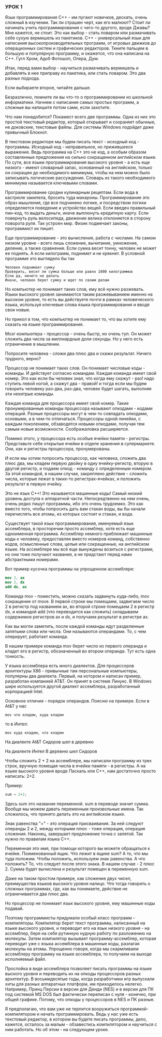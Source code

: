### УРОК 1


   Язык программирования С++ - им пугают новичков, дескать, очень сложный в изучении. Так ли страшен черт, как его малюют? Стоит ли начинать учить программирования с чего-то другого, вроде Джавы? Мне кажется, не стоит. Это как выбор - стать поваром или размачивать себе сухую вермишель из пакетиков. C++ - универсальный язык для написания высокопроизводительных программ, от игровых движков до операционных систем и графических редакторов. Ткните пальцем в большую и популярную программу, и окажется, что она написана на С++. Гугл Хром, Адоб Фотошоп, Опера, Дум.

   Итак, перед вами выбор - научиться размачивать вермишель и добавлять в нее приправу из пакетика, или стать поваром. Это два разных подхода.

   Если выбираете второе, читайте дальше.

   Безразлично, помните ли вы что-то о программировании из школьной информатики. Начнем с написания самых простых программ, а сложные вы напишите потом сами, если захотите.

   Что нам понадобится? Покамест всего две программы. Одна из них это простой текстовый редактор, который открывает и сохраняет обычные, не доковские, текстовые файлы. Для системы Windows подойдет даже привычный Блокнот.

   В текстовом редакторе мы будем писать текст - исходный код - программы. Исходный код - неправильное, но прижившееся выражение. Ведь программа на С++ это не код, а особым образом составленные предложения на сильно сокращенном английском языке. По сути, все языки программирования высокого уровня - а есть еще низкого - имеют словарный запас, основанный на английском, только он сокращен до необходимого минимума, чтобы на нем можно было записывать логические рассуждения. Словарь из такого необходимого минимума называется ключевыми словами.

   Программирование сродни кулинарным рецептам. Если вода в кастрюле закипела, бросить туда макароны. Программирование это образ мышления, где все подчинено логике, и посредством логики определяется поведение и устройство вещей. Если введен правильный пин-код, то выдать деньги, иначе выплюнуть кредитную карту. Если повернуть руль велосипеда, движение велика отклоняется в сторону поворота руля. Так устроен мир. Физик подмечает законы, программист их пишет.

   Еще программирование - это вычисления, работа с числами. На самом низком уровне - всего лишь сложение, вычитание, умножение, деление, а также сравнение. Если сумка весит тонну, человек не может ее поднять. А если килограмм, поднимет и не крякнет. В условной программе это выглядело бы так

```
Человек поднимает сумку
Проверить, весит ли сумка больше или равно 1000 килограммов
Если да, ничего не делать
Иначе, человек берет сумку и идет по своим делам
```

   Но компьютер не понимает таких слов, ему всё нужно разжевать. Языки высокого уровня занимаются таким разжевыванием именно на высоком уровне, то есть вы действуете почти в рамках человеческого языка, используя ключевые слова языка программирования и вводя свои новые.

   Но прикол в том, что компьютер не понимает то, что вы хотите ему сказать на языке программирования.

   Мозг компьютера - процессор - очень быстр, но очень туп. Он может сложить два числа за миллиардные доли секунды. Но у него есть ограничение в мышлении.

   Попросите человека - сложи два плюс два и скажи результат. Ничего трудного, верно?

   Процессор не понимает таких слов. Он понимает числовые коды - команды. И действует согласно командам. Каждая команда имеет свой номер. Это как если бы человек знал, что когда ему скажут - раз! надо ступить левой ногой, а скажут два - правой! и тогда если мы будем говорить человеку раз-два, раз-два, человек будет шагать, выполняя эти нехитрые команды.

   Каждая команда для процессора имеет свой номер. Такие пронумерованные команды процессора называют опкодами - кодами операций. Разные процессоры могут в чем-то совпадать опкодами, основыми, а в чем-то отличаться. Процессоры одной линейки, с каждым поколением, обзаводятся новыми опкодами, получая тем самым новые возможности. Соображаловка расширяется.

   Помимо этого, у процессора есть особые ячейки памяти - регистры. Представьте себе открытые ячейки в отделе хранения в супермаркете. Они, как и регистры процессора, пронумерованы.

   И если мы хотим попросить процессор, как человека, сложить два плюс два, мы кладем первую двойку в одну ячейку-регистр, вторую в другой регистр, и подаем опкод - команду с определенным номером. За этой командой, в нашем случае, закреплено действие - сложить числа, которые лежат в таких-то регистрах-ячейках, и положить результат в первую ячейку.

   Это не язык С++! Это называется машинные коды! Самый низкий уровень доступа к аппаратной части. Непосредтвенно на нем очень, очень редко пишут программы, ибо это очень трудоемко. Это как вместо того, чтобы попросить дать вам стакан воды, вы бы начали перечислять все атомы, из которых состоит и стакан, и вода.

   Существует такой язык программирования, именуемый язык ассемблера, в просторечии просто ассемблер, хотя есть еще одноименная программа. Ассемблер немного приближает машинные коды к человеку, предоставляя вместо номеров команд, собственно кодов, осмысленные слова, целые или сокращенные, на английском языке. На ассемблере мы всё еще вынуждены возиться с регистрами, но они тоже получают названия, а не предстают перед нами абстрактными номерами.

  Вот пример кусочка программы на упрощенном ассемблере:

```nasm
mov 2, ax 
mov 2, dx
add dx, ax 
```

   Команда mov - поместить, можно сказать задвинуть куда-либо, mov сокращение от move. В первой строке мы помещаем, задвигаем число 2 в регистр под названием ax, во второй строке помещаем 2 в регистр dx, и командой add (что переводится как сложить) складываем содержимое регистров ax и dx, и получаем результат в регистре ax.

   Как вы могли заметить, после каждой команды идут разделенные запятыми слова или числа. Они называются операндами. То, с чем оперирует, работает команда. 

   В нашем примере команда mov берет число из первого операнда и кладет его в регистр, обозначенный во втором операнде. Тут есть одна тонкость. 

   У языка ассемблера есть много диалектов. Для процессоров архитектуры X86 - привычные там персональные компьютеры, популярны два диалекта. Первый, на котором и написан пример, разработан компанией AT&T. Он принят в системе Линукс. В Windows шире используется другой диалект ассемблера, разработанный корпорацией Intel.

   Основное отличие - порядок операндов. Поясню на примере. Если в At&T у нас 

```gas
mov что кладем, куда кладем
```

то в Интел:

```gas
mov куда кладем, что кладем
```

На диалекте At&T Сидоров шел в деревню

На диалекте Интел В деревню шел Сидоров

  Чтобы сложить 2 + 2 на ассемблере, мы написали программу из трех строк, вручную помещая числа в ячейки памяти - в регистры. А на языке высокого уровня вроде Паскаль или С++, нам достаточно просто написать: 2+2.

Пример:

```c++
sum = 2+2;
```

Здесь sum это название переменной. sum в переводе значит сумма. Вообще мы можем давать переменным произвольные имена. Так  сложилось, что принято делать это на английском языке.

   Знак равенства "=" - это операция присваивания. За ней следуют операнды 2 и 2, между которыми плюс - тоже операция, операция сложения. Наконец, завершает предложение точка с запятой. Так нужно по правилам языка С++.

   Переменная это имя, при помощи которого вы можете обращаться к ячейке. Поименованный ящик. Что лежит в ящике sum? А то, что мы туда положим. Чтобы положить, используем знак равенства. А что положить? То, что следует после этого знака. В нашем случае - 2 плюс 2. Сумма будет вычислена и результат помещен в переменную sum.

   Даже на таком простом примере, как сложение двух чисел, преимущества языков высокого уровня налицо. Что тогда говорить о сложных программах, где, как вы понимаете, действие не ограничивается два плюс два.

   Но процессор не понимает язык высокого уровня, ему машинные коды подавай.

   Поэтому программисты придумали особый класс программ - компиляторы. Компилятор берет текст программы, написанный на языке высокого уровня, и переводит его на язык низкого уровня - на ассемблер, беря на себя рутинную нудную работу по разложению на молекулы. Затем компилятор вызывает программу-ассемблер, которая переводит уже с языка ассемблера в машинные коды, разлагая молекулы на атомы. Упрощенно говоря, когда мы скармливаем ассемблеру программу на языке ассемблера, то получаем на выходе исполняемый файл.

   Прослойка в виде ассемблера позволяет писать программы на языке выского уровня и переводить их на опкоды процессоров разных архитектур. В восьмидесятые годы, когда разработчики игр выпускали хиты для разных аппаратных платформ, им приходилось нелегко. Например, Принц Персии в версии для Денди (NES) и в версии для ПК под системой MS DOS был фактически переписан с нуля - конечно, при общей графике. Потому, что опкоды у процессоров в NES и ПК разные.

   Я предполагаю, что вам уже не терпится вооружиться программой-компилятором и начать программировать. Ведь у нас уже есть текстовый редактор, в котором вы будете писать программы, дело, кажется, осталось за малым - обзавестись компилятором и научиться с ним работать. Но об этом - на следующем уроке.
